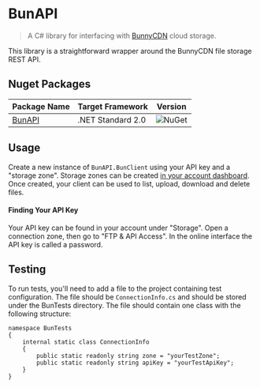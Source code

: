 # BunAPI
>A C# library for interfacing with [BunnyCDN](https://bunnycdn.com/) cloud storage.

This library is a straightforward wrapper around the BunnyCDN file storage REST API.


## Nuget Packages

Package Name | Target Framework | Version
---|---|---
[BunAPI](https://www.nuget.org/packages/bloomtom.BunAPI) | .NET Standard 2.0 | ![NuGet](https://img.shields.io/nuget/v/bloomtom.BunAPI.svg)


## Usage
Create a new instance of `BunAPI.BunClient` using your API key and a "storage zone". Storage zones can be created [in your account dashboard](https://bunnycdn.com/dashboard/storagezones). Once created, your client can be used to list, upload, download and delete files.

#### Finding Your API Key
Your API key can be found in your account under "Storage". Open a connection zone, then go to "FTP & API Access". In the online interface the API key is called a password.

## Testing
To run tests, you'll need to add a file to the project containing test configuration. The file should be `ConnectionInfo.cs` and should be stored under the BunTests directory. The file should contain one class with the following structure:
```
namespace BunTests
{
    internal static class ConnectionInfo
    {
        public static readonly string zone = "yourTestZone";
        public static readonly string apiKey = "yourTestApiKey";
    }
}
```